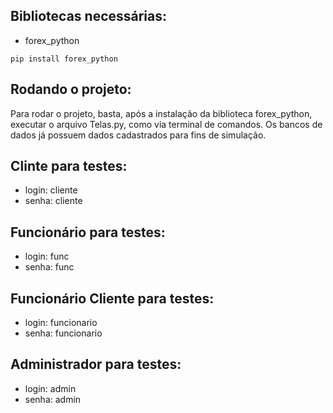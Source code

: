 ## Bibliotecas necessárias:

- forex_python
```
pip install forex_python
```

## Rodando o projeto:
Para rodar o projeto, basta, após a instalação da biblioteca forex_python, executar o arquivo Telas.py, como via terminal de comandos.
Os bancos de dados já possuem dados cadastrados para fins de simulação.
## Clinte para testes:
- login: cliente
- senha: cliente

## Funcionário para testes:
- login: func
- senha: func

## Funcionário Cliente para testes:
- login: funcionario
- senha: funcionario

## Administrador para testes: 
- login: admin
- senha: admin